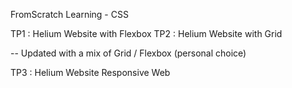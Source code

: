 FromScratch Learning - CSS

TP1 : Helium Website with Flexbox
TP2 : Helium Website with Grid

-- Updated with a mix of Grid / Flexbox (personal choice)

TP3 : Helium Website Responsive Web
